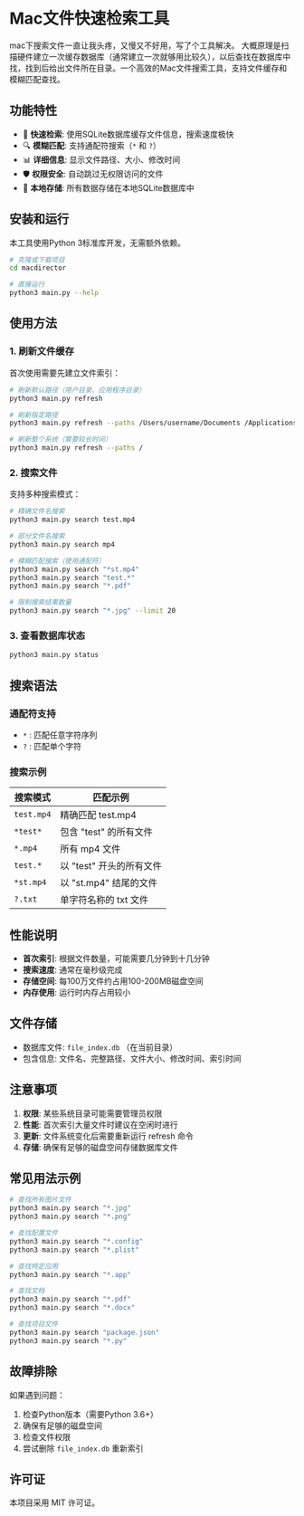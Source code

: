 # Mac文件快速检索工具


mac下搜索文件一直让我头疼，又慢又不好用，写了个工具解决。 大概原理是扫描硬件建立一次缓存数据库（通常建立一次就够用比较久），以后查找在数据库中找，找到后给出文件所在目录。一个高效的Mac文件搜索工具，支持文件缓存和模糊匹配查找。

## 功能特性

- 🚀 **快速检索**: 使用SQLite数据库缓存文件信息，搜索速度极快
- 🔍 **模糊匹配**: 支持通配符搜索（`*` 和 `?`）
- 📊 **详细信息**: 显示文件路径、大小、修改时间
- 🛡️ **权限安全**: 自动跳过无权限访问的文件
- 💾 **本地存储**: 所有数据存储在本地SQLite数据库中

## 安装和运行

本工具使用Python 3标准库开发，无需额外依赖。

```bash
# 克隆或下载项目
cd macdirector

# 直接运行
python3 main.py --help
```

## 使用方法

### 1. 刷新文件缓存

首次使用需要先建立文件索引：

```bash
# 刷新默认路径（用户目录、应用程序目录）
python3 main.py refresh

# 刷新指定路径
python3 main.py refresh --paths /Users/username/Documents /Applications

# 刷新整个系统（需要较长时间）
python3 main.py refresh --paths /
```

### 2. 搜索文件

支持多种搜索模式：

```bash
# 精确文件名搜索
python3 main.py search test.mp4

# 部分文件名搜索
python3 main.py search mp4

# 模糊匹配搜索（使用通配符）
python3 main.py search "*st.mp4"
python3 main.py search "test.*"
python3 main.py search "*.pdf"

# 限制搜索结果数量
python3 main.py search "*.jpg" --limit 20
```

### 3. 查看数据库状态

```bash
python3 main.py status
```

## 搜索语法

### 通配符支持

- `*` : 匹配任意字符序列
- `?` : 匹配单个字符

### 搜索示例

| 搜索模式 | 匹配示例 |
|---------|---------|
| `test.mp4` | 精确匹配 test.mp4 |
| `*test*` | 包含 "test" 的所有文件 |
| `*.mp4` | 所有 mp4 文件 |
| `test.*` | 以 "test" 开头的所有文件 |
| `*st.mp4` | 以 "st.mp4" 结尾的文件 |
| `?.txt` | 单字符名称的 txt 文件 |

## 性能说明

- **首次索引**: 根据文件数量，可能需要几分钟到十几分钟
- **搜索速度**: 通常在毫秒级完成
- **存储空间**: 每100万文件约占用100-200MB磁盘空间
- **内存使用**: 运行时内存占用较小

## 文件存储

- 数据库文件: `file_index.db` （在当前目录）
- 包含信息: 文件名、完整路径、文件大小、修改时间、索引时间

## 注意事项

1. **权限**: 某些系统目录可能需要管理员权限
2. **性能**: 首次索引大量文件时建议在空闲时进行
3. **更新**: 文件系统变化后需要重新运行 refresh 命令
4. **存储**: 确保有足够的磁盘空间存储数据库文件

## 常见用法示例

```bash
# 查找所有图片文件
python3 main.py search "*.jpg"
python3 main.py search "*.png"

# 查找配置文件
python3 main.py search "*.config"
python3 main.py search "*.plist"

# 查找特定应用
python3 main.py search "*.app"

# 查找文档
python3 main.py search "*.pdf"
python3 main.py search "*.docx"

# 查找项目文件
python3 main.py search "package.json"
python3 main.py search "*.py"
```

## 故障排除

如果遇到问题：

1. 检查Python版本（需要Python 3.6+）
2. 确保有足够的磁盘空间
3. 检查文件权限
4. 尝试删除 `file_index.db` 重新索引

## 许可证

本项目采用 MIT 许可证。 
